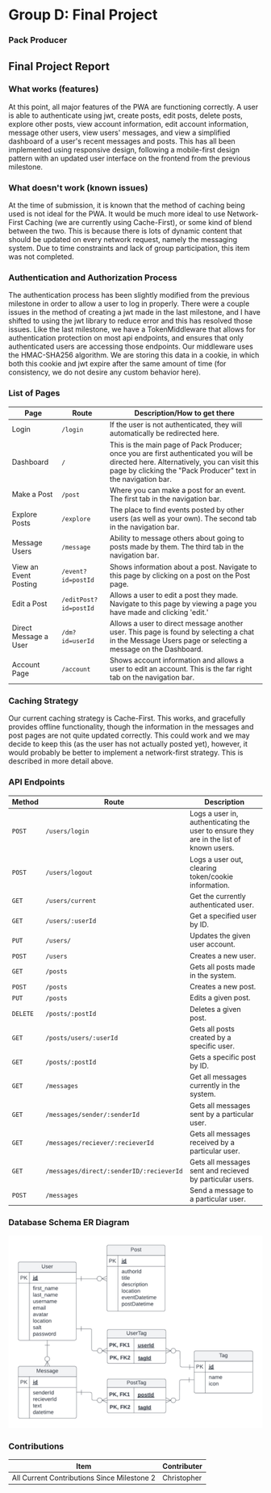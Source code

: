 # Group D: Final Project
### Pack Producer

## Final Project Report

  ### What works (features)
  At this point, all major features of the PWA are functioning correctly. A user is able to authenticate using jwt, create posts, edit posts, delete posts, explore other posts, view account information, edit account information, message other users, view users' messages, and view a simplified dashboard of a user's recent messages and posts. This has all been implemented using responsive design, following a mobile-first design pattern with an updated user interface on the frontend from the previous milestone.

  ### What doesn't work (known issues)
  At the time of submission, it is known that the method of caching being used is not ideal for the PWA. It would be much more ideal to use Network-First Caching (we are currently using Cache-First), or some kind of blend between the two. This is because there is lots of dynamic content that should be updated on every network request, namely the messaging system. Due to time constraints and lack of group participation, this item was not completed.

  ### Authentication and Authorization Process
  The authentication process has been slightly modified from the previous milestone in order to allow a user to log in properly. There were a couple issues in the method of creating a jwt made in the last milestone, and I have shifted to using the jwt library to reduce error and this has resolved those issues. Like the last milestone, we have a TokenMiddleware that allows for authentication protection on most api endpoints, and ensures that only authenticated users are accessing those endpoints. Our middleware uses the HMAC-SHA256 algorithm. We are storing this data in a cookie, in which both this cookie and jwt expire after the same amount of time (for consistency, we do not desire any custom behavior here).

  ### List of Pages
  Page       | Route                              | Description/How to get there
  ---------- | ---------------------------------- | ---------
  Login      | `/login`                           | If the user is not authenticated, they will automatically be redirected here.
  Dashboard  | `/`                                | This is the main page of Pack Producer; once you are first authenticated you will be directed here. Alternatively, you can visit this page by clicking the "Pack Producer" text in the navigation bar.
  Make a Post | `/post`                           | Where you can make a post for an event. The first tab in the navigation bar.
  Explore Posts | `/explore`                      | The place to find events posted by other users (as well as your own). The second tab in the navigation bar.
  Message Users | `/message`                      | Ability to message others about going to posts made by them. The third tab in the navigation bar.
  View an Event Posting | `/event?id=postId`      | Shows information about a post. Navigate to this page by clicking on a post on the Post page.
  Edit a Post | `/editPost?id=postId`             | Allows a user to edit a post they made. Navigate to this page by viewing a page you have made and clicking 'edit.'
  Direct Message a User | `/dm?id=userId`         | Allows a user to direct message another user. This page is found by selecting a chat in the Message Users page or selecting a message on the Dashboard.
  Account Page | `/account`                       | Shows account information and allows a user to edit an account. This is the far right tab on the navigation bar.

  
  ### Caching Strategy
  Our current caching strategy is Cache-First. This works, and gracefully provides offline functionality, though the information in the messages and post pages are not quite updated correctly. This could work and we may decide to keep this (as the user has not actually posted yet), however, it would probably be better to implement a network-first strategy. This is described in more detail above.
  
  ### API Endpoints
  Method | Route                              | Description
  ------ | ---------------------------------- | ---------
  `POST` | `/users/login`                     | Logs a user in, authenticating the user to ensure they are in the list of known users.
  `POST` | `/users/logout`                    | Logs a user out, clearing token/cookie information.
  `GET`  | `/users/current`                   | Get the currently authenticated user.
  `GET`  | `/users/:userId`                   | Get a specified user by ID.
  `PUT`  | `/users/`                          | Updates the given user account.
  `POST` | `/users`                           | Creates a new user.
  `GET`  | `/posts`                           | Gets all posts made in the system.
  `POST` | `/posts`                           | Creates a new post.
  `PUT`  | `/posts`                           | Edits a given post.
  `DELETE`| `/posts/:postId`                  | Deletes a given post.
  `GET`  | `/posts/users/:userId`              | Gets all posts created by a specific user.
  `GET`  | `/posts/:postId`                   | Gets a specific post by ID.
  `GET`  | `/messages`                        | Get all messages currently in the system.
  `GET`  | `/messages/sender/:senderId`       | Gets all messages sent by a particular user.
  `GET`  | `/messages/reciever/:recieverId`   | Gets all messages received by a particular user.
  `GET`  | `/messages/direct/:senderID/:recieverId` | Gets all messages sent and recieved by particular users.
  `POST` | `/messages`                        | Send a message to a particular user.
  
  ### Database Schema ER Diagram
  ![](ER_Diagram.png)

  ### Contributions
  Item | Contributer
  -------- | -----------
  All Current Contributions Since Milestone 2 | Christopher
